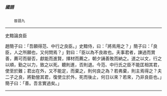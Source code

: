 

##### 國語
　　`晉語九`

* * *

史黯論良臣

趙簡子曰：「吾願得范、中行之良臣。」史黯侍，曰：「將焉用之？」簡子曰：「良臣，人之所願也，又何問焉？」對曰：「臣以為不良故也。夫事君者，諫過而賞善，薦可而替否，獻能而進賢，擇材而薦之，朝夕誦善敗而納之。道之以文，行之以順，勤之以力，致之以死。聽則進，否則退。今范、中行氏之臣不能匡相其君，使至於難；君出在外，又不能定，而棄之，則何良之為？若弗棄，則主焉得之？夫二子之良，將勤營其君，復使立於外，死而後止，何日以來？若來，乃非良臣也。」簡子曰：「善。吾言實過矣。」

* * *

